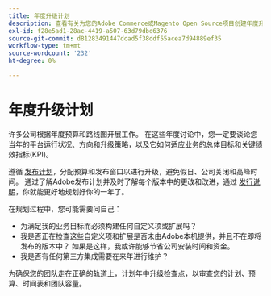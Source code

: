 ```yaml
---
title: 年度升级计划
description: 查看有关为您的Adobe Commerce或Magento Open Source项目创建年度升级计划的提示。
exl-id: f28e5ad1-28ac-4419-a507-63d79dbd6376
source-git-commit: d81283491447dcad5f38ddf55acea7d94889ef35
workflow-type: tm+mt
source-wordcount: '232'
ht-degree: 0%

---
```


# 年度升级计划

许多公司根据年度预算和路线图开展工作。 在这些年度讨论中，您一定要谈论您当年的平台运行状况、方向和升级策略，以及它如何适应业务的总体目标和关键绩效指标(KPI)。

遵循 [发布计划](https://devdocs.magento.com/release/)，分配预算和发布窗口以进行升级，避免假日、公司关闭和高峰时间。 通过了解Adobe发布计划并及时了解每个版本中的更改和改进，通过 [发行说明](https://devdocs.magento.com/guides/v2.4/release-notes/bk-release-notes.html)，你就能更好地规划好你的一年了。

在规划过程中，您可能需要问自己：

- 为满足我的业务目标而必须构建任何自定义项或扩展吗？
- 我是否正在检查这些自定义项和扩展是否未由Adobe本机提供，并且不在即将发布的版本中？ 如果是这样，我或许能够节省公司安装时间和资金。
- 我是否有任何第三方集成需要在来年进行维护？

为确保您的团队走在正确的轨道上，计划年中升级检查点，以审查您的计划、预算、时间表和团队容量。
